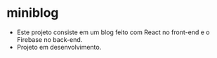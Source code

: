 # miniblog
- Este projeto consiste em um blog feito com React no front-end e o Firebase no back-end.
- Projeto em desenvolvimento.
